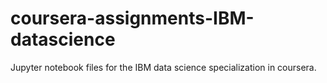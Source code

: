# coursera-assignments-IBM-datascience
Jupyter notebook files for the IBM data science specialization in coursera. 
